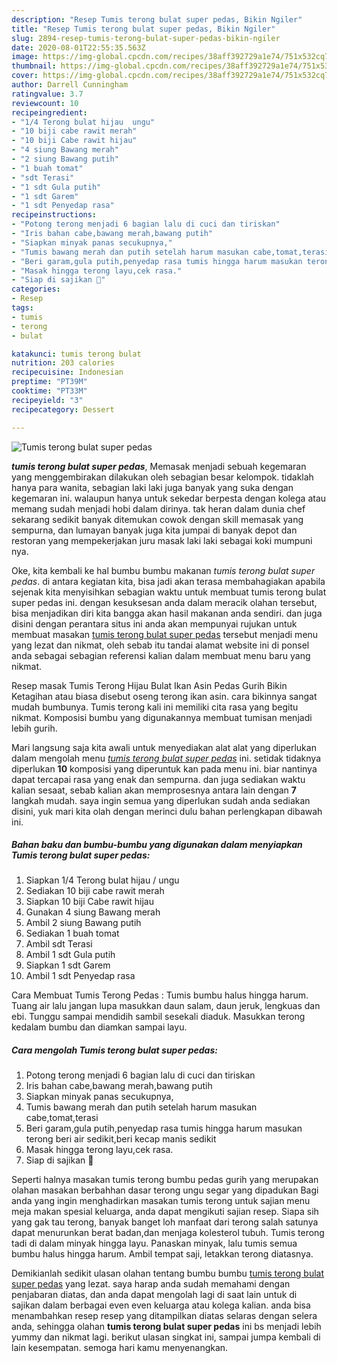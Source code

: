 ```yaml
---
description: "Resep Tumis terong bulat super pedas, Bikin Ngiler"
title: "Resep Tumis terong bulat super pedas, Bikin Ngiler"
slug: 2894-resep-tumis-terong-bulat-super-pedas-bikin-ngiler
date: 2020-08-01T22:55:35.563Z
image: https://img-global.cpcdn.com/recipes/38aff392729a1e74/751x532cq70/tumis-terong-bulat-super-pedas-foto-resep-utama.jpg
thumbnail: https://img-global.cpcdn.com/recipes/38aff392729a1e74/751x532cq70/tumis-terong-bulat-super-pedas-foto-resep-utama.jpg
cover: https://img-global.cpcdn.com/recipes/38aff392729a1e74/751x532cq70/tumis-terong-bulat-super-pedas-foto-resep-utama.jpg
author: Darrell Cunningham
ratingvalue: 3.7
reviewcount: 10
recipeingredient:
- "1/4 Terong bulat hijau  ungu"
- "10 biji cabe rawit merah"
- "10 biji Cabe rawit hijau"
- "4 siung Bawang merah"
- "2 siung Bawang putih"
- "1 buah tomat"
- "sdt Terasi"
- "1 sdt Gula putih"
- "1 sdt Garem"
- "1 sdt Penyedap rasa"
recipeinstructions:
- "Potong terong menjadi 6 bagian lalu di cuci dan tiriskan"
- "Iris bahan cabe,bawang merah,bawang putih"
- "Siapkan minyak panas secukupnya,"
- "Tumis bawang merah dan putih setelah harum masukan cabe,tomat,terasi"
- "Beri garam,gula putih,penyedap rasa tumis hingga harum masukan terong beri air sedikit,beri kecap manis sedikit"
- "Masak hingga terong layu,cek rasa."
- "Siap di sajikan 🥰"
categories:
- Resep
tags:
- tumis
- terong
- bulat

katakunci: tumis terong bulat 
nutrition: 203 calories
recipecuisine: Indonesian
preptime: "PT39M"
cooktime: "PT33M"
recipeyield: "3"
recipecategory: Dessert

---
```



![Tumis terong bulat super pedas](https://img-global.cpcdn.com/recipes/38aff392729a1e74/751x532cq70/tumis-terong-bulat-super-pedas-foto-resep-utama.jpg)

<b><i>tumis terong bulat super pedas</i></b>, Memasak menjadi sebuah kegemaran yang menggembirakan dilakukan oleh sebagian besar kelompok. tidaklah hanya para wanita, sebagian laki laki juga banyak yang suka dengan kegemaran ini. walaupun hanya untuk sekedar berpesta dengan kolega atau memang sudah menjadi hobi dalam dirinya. tak heran dalam dunia chef sekarang sedikit banyak ditemukan cowok dengan skill memasak yang sempurna, dan lumayan banyak juga kita jumpai di banyak depot dan restoran yang mempekerjakan juru masak laki laki sebagai koki mumpuni nya.

Oke, kita kembali ke hal bumbu bumbu makanan <i>tumis terong bulat super pedas</i>. di antara kegiatan kita, bisa jadi akan terasa membahagiakan apabila sejenak kita menyisihkan sebagian waktu untuk membuat tumis terong bulat super pedas ini. dengan kesuksesan anda dalam meracik olahan tersebut, bisa menjadikan diri kita bangga akan hasil makanan anda sendiri. dan juga disini dengan perantara situs ini anda akan mempunyai rujukan untuk membuat masakan <u>tumis terong bulat super pedas</u> tersebut menjadi menu yang lezat dan nikmat, oleh sebab itu tandai alamat website ini di ponsel anda sebagai sebagian referensi kalian dalam membuat menu baru yang nikmat.

Resep masak Tumis Terong Hijau Bulat Ikan Asin Pedas Gurih Bikin Ketagihan atau biasa disebut oseng terong ikan asin. cara bikinnya sangat mudah bumbunya. Tumis terong kali ini memiliki cita rasa yang begitu nikmat. Komposisi bumbu yang digunakannya membuat tumisan menjadi lebih gurih.


Mari langsung saja kita awali untuk menyediakan alat alat yang diperlukan dalam mengolah menu <u><i>tumis terong bulat super pedas</i></u> ini. setidak tidaknya diperlukan <b>10</b> komposisi yang diperuntuk kan pada menu ini. biar nantinya dapat tercapai rasa yang enak dan sempurna. dan juga sediakan waktu kalian sesaat, sebab kalian akan memprosesnya antara lain dengan <b>7</b> langkah mudah. saya ingin semua yang diperlukan sudah anda sediakan disini, yuk mari kita olah dengan merinci dulu bahan perlengkapan dibawah ini.

<!--inarticleads1-->

##### Bahan baku dan bumbu-bumbu yang digunakan dalam menyiapkan Tumis terong bulat super pedas:

1. Siapkan 1/4 Terong bulat hijau / ungu
1. Sediakan 10 biji cabe rawit merah
1. Siapkan 10 biji Cabe rawit hijau
1. Gunakan 4 siung Bawang merah
1. Ambil 2 siung Bawang putih
1. Sediakan 1 buah tomat
1. Ambil sdt Terasi
1. Ambil 1 sdt Gula putih
1. Siapkan 1 sdt Garem
1. Ambil 1 sdt Penyedap rasa


Cara Membuat Tumis Terong Pedas : Tumis bumbu halus hingga harum. Tuang air lalu jangan lupa masukkan daun salam, daun jeruk, lengkuas dan ebi. Tunggu sampai mendidih sambil sesekali diaduk. Masukkan terong kedalam bumbu dan diamkan sampai layu. 

<!--inarticleads2-->

##### Cara mengolah Tumis terong bulat super pedas:

1. Potong terong menjadi 6 bagian lalu di cuci dan tiriskan
1. Iris bahan cabe,bawang merah,bawang putih
1. Siapkan minyak panas secukupnya,
1. Tumis bawang merah dan putih setelah harum masukan cabe,tomat,terasi
1. Beri garam,gula putih,penyedap rasa tumis hingga harum masukan terong beri air sedikit,beri kecap manis sedikit
1. Masak hingga terong layu,cek rasa.
1. Siap di sajikan 🥰


Seperti halnya masakan tumis terong bumbu pedas gurih yang merupakan olahan masakan berbahhan dasar terong ungu segar yang dipadukan Bagi anda yang ingin menghadirkan masakan tumis terong untuk sajian menu meja makan spesial keluarga, anda dapat mengikuti sajian resep. Siapa sih yang gak tau terong, banyak banget loh manfaat dari terong salah satunya dapat menurunkan berat badan,dan menjaga kolesterol tubuh. Tumis terong tadi di dalam minyak hingga layu. Panaskan minyak, lalu tumis semua bumbu halus hingga harum. Ambil tempat saji, letakkan terong diatasnya. 

Demikianlah sedikit ulasan olahan tentang bumbu bumbu <u>tumis terong bulat super pedas</u> yang lezat. saya harap anda sudah memahami dengan penjabaran diatas, dan anda dapat mengolah lagi di saat lain untuk di sajikan dalam berbagai even even keluarga atau kolega kalian. anda bisa menambahkan resep resep yang ditampilkan diatas selaras dengan selera anda, sehingga olahan <b>tumis terong bulat super pedas</b> ini bs menjadi lebih yummy dan nikmat lagi. berikut ulasan singkat ini, sampai jumpa kembali di lain kesempatan. semoga hari kamu menyenangkan.
